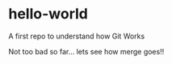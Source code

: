 # hello-world
A first repo to understand how Git Works

Not too bad so far... lets see how merge goes!!
